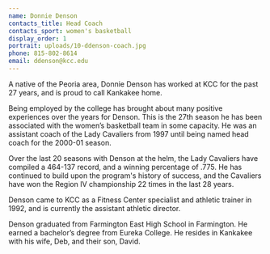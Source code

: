 ```yaml
---
name: Donnie Denson
contacts_title: Head Coach
contacts_sport: women's basketball
display_order: 1
portrait: uploads/10-ddenson-coach.jpg
phone: 815‑802‑8614
email: ddenson@kcc.edu
---
```


A native of the Peoria area, Donnie Denson has worked at KCC for the past 27 years, and is proud to call Kankakee home.

Being employed by the college has brought about many positive experiences over the years for Denson. This is the 27th season he has been associated with the women’s basketball team in some capacity. He was an assistant coach of the Lady Cavaliers from 1997 until being named head coach for the 2000-01 season.

Over the last 20 seasons with Denson at the helm, the Lady Cavaliers have compiled a 464-137 record, and a winning percentage of .775. He has continued to build upon the program's history of success, and the Cavaliers have won the Region IV championship 22 times in the last 28 years.

Denson came to KCC as a Fitness Center specialist and athletic trainer in 1992, and is currently the assistant athletic director.

Denson graduated from Farmington East High School in Farmington. He earned a bachelor’s degree from Eureka College. He resides in Kankakee with his wife, Deb, and their son, David.